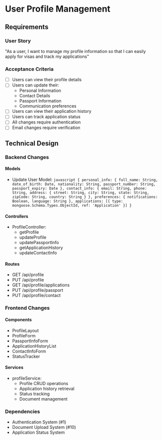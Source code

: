 # User Profile Management

## Requirements
### User Story
"As a user, I want to manage my profile information so that I can easily apply for visas and track my applications"

### Acceptance Criteria
- [ ] Users can view their profile details
- [ ] Users can update their:
  - Personal Information
  - Contact Details
  - Passport Information
  - Communication preferences
- [ ] Users can view their application history
- [ ] Users can track application status
- [ ] All changes require authentication
- [ ] Email changes require verification

## Technical Design

### Backend Changes
#### Models
- Update User Model:  ```javascript
  {
    personal_info: {
      full_name: String,
      date_of_birth: Date,
      nationality: String,
      passport_number: String,
      passport_expiry: Date
    },
    contact_info: {
      email: String,
      phone: String,
      address: {
        street: String,
        city: String,
        state: String,
        zipCode: String,
        country: String
      }
    },
    preferences: {
      notifications: Boolean,
      language: String
    },
    applications: [{
      type: mongoose.Schema.Types.ObjectId,
      ref: 'Application'
    }]
  }  ```

#### Controllers
- ProfileController:
  - getProfile
  - updateProfile
  - updatePassportInfo
  - getApplicationHistory
  - updateContactInfo

#### Routes
- GET /api/profile
- PUT /api/profile
- GET /api/profile/applications
- PUT /api/profile/passport
- PUT /api/profile/contact

### Frontend Changes
#### Components
- ProfileLayout
- ProfileForm
- PassportInfoForm
- ApplicationHistoryList
- ContactInfoForm
- StatusTracker

#### Services
- profileService:
  - Profile CRUD operations
  - Application history retrieval
  - Status tracking
  - Document management

### Dependencies
- Authentication System (#1)
- Document Upload System (#10)
- Application Status System 